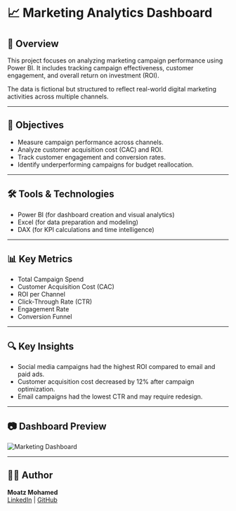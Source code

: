 # 📈 Marketing Analytics Dashboard

## 📌 Overview
This project focuses on analyzing marketing campaign performance using Power BI. It includes tracking campaign effectiveness, customer engagement, and overall return on investment (ROI).

The data is fictional but structured to reflect real-world digital marketing activities across multiple channels.

---

## 🎯 Objectives
- Measure campaign performance across channels.
- Analyze customer acquisition cost (CAC) and ROI.
- Track customer engagement and conversion rates.
- Identify underperforming campaigns for budget reallocation.

---

## 🛠 Tools & Technologies
- Power BI (for dashboard creation and visual analytics)
- Excel (for data preparation and modeling)
- DAX (for KPI calculations and time intelligence)

---

## 📊 Key Metrics
- Total Campaign Spend
- Customer Acquisition Cost (CAC)
- ROI per Channel
- Click-Through Rate (CTR)
- Engagement Rate
- Conversion Funnel

---

## 🔍 Key Insights
- Social media campaigns had the highest ROI compared to email and paid ads.
- Customer acquisition cost decreased by 12% after campaign optimization.
- Email campaigns had the lowest CTR and may require redesign.

---

## 📷 Dashboard Preview
![Marketing Dashboard]([https://raw.githubusercontent.com/moatzm1997/Marketing-Analytics/main/MarketingDashboard.png](https://github.com/moatzm1997/marketing_performance/blob/6a7d0b5676771a0c9419aa1b3d116d439fd37f7d/overview_page.png))



---

## 👨‍💻 Author
**Moatz Mohamed**  
[LinkedIn](https://www.linkedin.com/in/moatz-mohamed-a83520209/) | [GitHub](https://github.com/moatzm1997)
